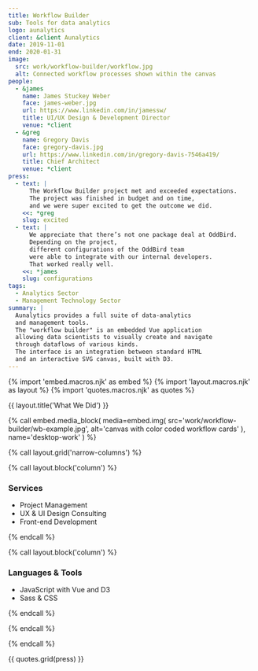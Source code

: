 ```yaml
---
title: Workflow Builder
sub: Tools for data analytics
logo: aunalytics
client: &client Aunalytics
date: 2019-11-01
end: 2020-01-31
image:
  src: work/workflow-builder/workflow.jpg
  alt: Connected workflow processes shown within the canvas
people:
  - &james
    name: James Stuckey Weber
    face: james-weber.jpg
    url: https://www.linkedin.com/in/jamessw/
    title: UI/UX Design & Development Director
    venue: *client
  - &greg
    name: Gregory Davis
    face: gregory-davis.jpg
    url: https://www.linkedin.com/in/gregory-davis-7546a419/
    title: Chief Architect
    venue: *client
press:
  - text: |
      The Workflow Builder project met and exceeded expectations.
      The project was finished in budget and on time,
      and we were super excited to get the outcome we did.
    <<: *greg
    slug: excited
  - text: |
      We appreciate that there’s not one package deal at OddBird.
      Depending on the project,
      different configurations of the OddBird team
      were able to integrate with our internal developers.
      That worked really well.
    <<: *james
    slug: configurations
tags:
  - Analytics Sector
  - Management Technology Sector
summary: |
  Aunalytics provides a full suite of data-analytics
  and management tools.
  The "workflow builder" is an embedded Vue application
  allowing data scientists to visually create and navigate
  through dataflows of various kinds.
  The interface is an integration between standard HTML
  and an interactive SVG canvas, built with D3.
---
```


{% import 'embed.macros.njk' as embed %}
{% import 'layout.macros.njk' as layout %}
{% import 'quotes.macros.njk' as quotes %}


{{ layout.title('What We Did') }}

{% call embed.media_block(
  media=embed.img(
    src='work/workflow-builder/wb-example.jpg',
    alt='canvas with color coded workflow cards'
  ),
  name='desktop-work'
) %}

{% call layout.grid('narrow-columns') %}

{% call layout.block('column') %}

### Services

  - Project Management
  - UX & UI Design Consulting
  - Front-end Development

{% endcall %}

{% call layout.block('column') %}

### Languages & Tools

  - JavaScript with Vue and D3
  - Sass & CSS

{% endcall %}

{% endcall %}

{% endcall %}

{{ quotes.grid(press) }}
